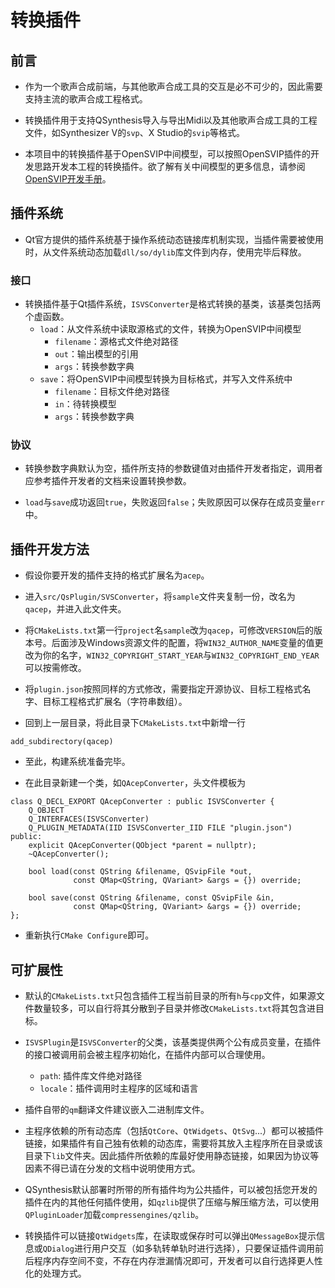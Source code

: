 # 转换插件

## 前言

+ 作为一个歌声合成前端，与其他歌声合成工具的交互是必不可少的，因此需要支持主流的歌声合成工程格式。

+ 转换插件用于支持QSynthesis导入与导出Midi以及其他歌声合成工具的工程文件，如Synthesizer V的`svp`、X Studio的`svip`等格式。

+ 本项目中的转换插件基于OpenSVIP中间模型，可以按照OpenSVIP插件的开发思路开发本工程的转换插件。欲了解有关中间模型的更多信息，请参阅[OpenSVIP开发手册]((https://openvpi.github.io/docs/dev.html))。


## 插件系统

+ Qt官方提供的插件系统基于操作系统动态链接库机制实现，当插件需要被使用时，从文件系统动态加载`dll/so/dylib`库文件到内存，使用完毕后释放。

### 接口

+ 转换插件基于Qt插件系统，`ISVSConverter`是格式转换的基类，该基类包括两个虚函数。
    + `load`：从文件系统中读取源格式的文件，转换为OpenSVIP中间模型
        + `filename`：源格式文件绝对路径
        + `out`：输出模型的引用
        + `args`：转换参数字典
    + `save`：将OpenSVIP中间模型转换为目标格式，并写入文件系统中
        + `filename`：目标文件绝对路径
        + `in`：待转换模型
        + `args`：转换参数字典

### 协议

+ 转换参数字典默认为空，插件所支持的参数键值对由插件开发者指定，调用者应参考插件开发者的文档来设置转换参数。

+ `load`与`save`成功返回`true`，失败返回`false`；失败原因可以保存在成员变量`err`中。

## 插件开发方法

+ 假设你要开发的插件支持的格式扩展名为`acep`。

+ 进入`src/QsPlugin/SVSConverter`，将`sample`文件夹复制一份，改名为`qacep`，并进入此文件夹。

+ 将`CMakeLists.txt`第一行`project`名`sample`改为`qacep`，可修改`VERSION`后的版本号。后面涉及Windows资源文件的配置，将`WIN32_AUTHOR_NAME`变量的值更改为你的名字，`WIN32_COPYRIGHT_START_YEAR`与`WIN32_COPYRIGHT_END_YEAR`可以按需修改。

+ 将`plugin.json`按照同样的方式修改，需要指定开源协议、目标工程格式名字、目标工程格式扩展名（字符串数组）。

+ 回到上一层目录，将此目录下`CMakeLists.txt`中新增一行

````
add_subdirectory(qacep)
````

+ 至此，构建系统准备完毕。

+ 在此目录新建一个类，如`QAcepConverter`，头文件模板为
````
class Q_DECL_EXPORT QAcepConverter : public ISVSConverter {
    Q_OBJECT
    Q_INTERFACES(ISVSConverter)
    Q_PLUGIN_METADATA(IID ISVSConverter_IID FILE "plugin.json")
public:
    explicit QAcepConverter(QObject *parent = nullptr);
    ~QAcepConverter();

    bool load(const QString &filename, QSvipFile *out,
              const QMap<QString, QVariant> &args = {}) override;

    bool save(const QString &filename, const QSvipFile &in,
              const QMap<QString, QVariant> &args = {}) override;
};
````

+ 重新执行`CMake Configure`即可。

## 可扩展性

+ 默认的`CMakeLists.txt`只包含插件工程当前目录的所有`h`与`cpp`文件，如果源文件数量较多，可以自行将其分散到子目录并修改`CMakeLists.txt`将其包含进目标。

+ `ISVSPlugin`是`ISVSConverter`的父类，该基类提供两个公有成员变量，在插件的接口被调用前会被主程序初始化，在插件内部可以合理使用。
    + `path`: 插件库文件绝对路径
    + `locale`：插件调用时主程序的区域和语言

+ 插件自带的`qm`翻译文件建议嵌入二进制库文件。

+ 主程序依赖的所有动态库（包括`QtCore`、`QtWidgets`、`QtSvg`...）都可以被插件链接，如果插件有自己独有依赖的动态库，需要将其放入主程序所在目录或该目录下`lib`文件夹。因此插件所依赖的库最好使用静态链接，如果因为协议等因素不得已请在分发的文档中说明使用方式。

+ QSynthesis默认部署时所带的所有插件均为公共插件，可以被包括您开发的插件在内的其他任何插件使用，如`qzlib`提供了压缩与解压缩方法，可以使用`QPluginLoader`加载`compressengines/qzlib`。

+ 转换插件可以链接`QtWidgets`库，在读取或保存时可以弹出`QMessageBox`提示信息或`QDialog`进行用户交互（如多轨转单轨时进行选择），只要保证插件调用前后程序内存空间不变，不存在内存泄漏情况即可，开发者可以自行选择更人性化的处理方式。